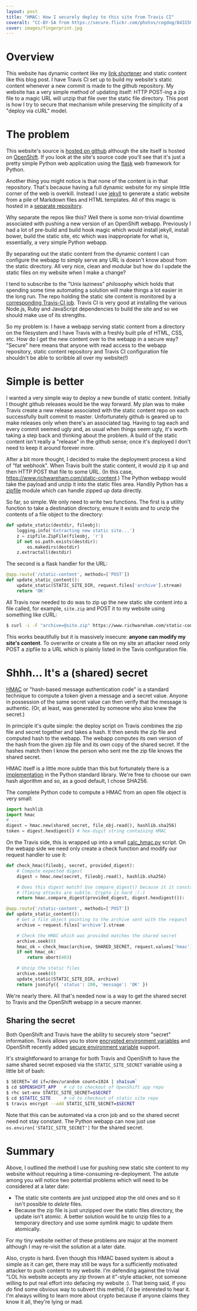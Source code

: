 ```yaml
---
layout: post
title: "HMAC: How I securely deploy to this site from Travis CI"
coveralt: "CC-BY-SA from https://secure.flickr.com/photos/cogdog/8431502575"
cover: images/fingerprint.jpg
---
```


# Overview

This website has dynamic content like my [link
shortener](https://www.richwareham.com/links) and static content like this blog
post. I have Travis CI set up to build my website's static content whenever a
new commit is made to the github repository. My website has a very simple
method of updating itself: HTTP POST-ing a zip file to a magic URL will unzip
that file over the static file directory. This post is how I try to secure that
mechanism while preserving the simplicity of a "deploy via cURL" model.

# The problem

This website's source is [hosted on
github](https://github.com/rjw57/richwareham.com) although the site itself is
hosted on [OpenShift](https://www.openshift.com/). If you look at the site's
source code you'll see that it's just a pretty simple Python web application
using the [flask](http://flask.pocoo.org/) web framework for Python.

Another thing you might notice is that none of the content is in that
repository. That's because having a full dynamic website for my simple little
corner of the web is overkill. Instead I use [jekyll](http://jekyllrb.com/) to
generate a static website from a pile of Markdown files and HTML templates. All
of this magic is hosted in a [separate
repository](https://github.com/rjw57/richwareham.com-static).

Why separate the repos like this? Well there is some non-trivial downtime
associated with pushing a new version of an OpenShift webapp. Previously I had
a lot of pre-build and build hook magic which would install jekyll, install
bower, build the static site, etc which was inappropriate for what is,
essentially, a very simple Python webapp.

By separating out the static content from the dynamic content I can configure
the webapp to simply serve any URL is doesn't know about from the static
directory. All very nice, clean and modular but how do I update the static
files on my website when I make a change?

I tend to subscribe to the "Unix laziness" philosophy which holds that spending
some time automating a solution will make things a lot easier in the long run.
The repo holding the static site content is monitored by a [corresponding
Travis-CI job](https://travis-ci.org/rjw57/richwareham.com-static). Travis CI
is very good at installing the various Node.js, Ruby and JavaScript
dependencies to build the site and so we should make use of its strengths.

So my problem is: I have a webapp serving static content from a directory on
the filesystem and I have Travis with a freshly built pile of HTML, CSS, etc.
How do I get the new content over to the webapp in a secure way? "Secure" here
means that anyone with read access to the webapp repository, static content
repository and Travis CI configuration file shouldn't be able to scribble all
over my website(!)

# Simple is better

I wanted a very simple way to deploy a new bundle of static content. Initially
I thought github releases would be the way forward. My plan was to make Travis
create a new release associated with the static content repo on each
successfully built commit to master. Unfortunately github is geared up to make
releases only when there's an associated tag. Having to tag each and every
commit seemed ugly and, as usual when things seem ugly, it's worth taking a
step back and thinking about the problem. A build of the static content isn't
really a "release" in the github sense; once it's deployed I don't need to keep
it around forever more.

After a bit more thought, I decided to make the deployment process a kind of
"fat webhook". When Travis built the static content, it would zip it up and
then HTTP POST that file to some URL. (In this case,
https://www.richwareham.com/static-content.) The Python webapp would take the
payload and unzip it into the static files area. Handily Python has a
[zipfile](https://docs.python.org/3/library/zipfile.html) module which can
handle zipped up data directly.

So far, so simple. We only need to write two functions. The first is a utility
function to take a destination directory, ensure it exists and to unzip the
contents of a file object to the directory:

```python
def update_static(destdir, fileobj):
    logging.info('Extracting new static site...')
    z = zipfile.ZipFile(fileobj, 'r')
    if not os.path.exists(destdir):
        os.makedirs(destdir)
    z.extractall(destdir)
```

The second is a flask handler for the URL:

```python
@app.route('/static-content', methods=['POST'])
def update_static_content():
    update_static(STATIC_SITE_DIR, request.files['archive'].stream)
    return 'OK'
```

All Travis now needed to do was to zip up the new static site content into a
file called, for example, ``site.zip`` and POST it to my website using
something like cURL:

```bash
$ curl -i -F "archive=@site.zip" https://www.richwareham.com/static-content
```

This works beautifully but it is massively insecure: **anyone can modify my
site's content**. To overwrite or create a file on my site an attacker need
only POST a zipfile to a URL which is plainly listed in the Tavis configuration
file.

# Shhh... It's a (shared) secret

[HMAC](https://en.wikipedia.org/wiki/Hash-based_message_authentication_code) or
"hash-based message authentication code" is a standard technique to compute a
token given a message and a secret value. Anyone in possession of the same
secret value can then verify that the message is authentic. (Or, at least, was
generated by someone who also knew the secret.)

In principle it's quite simple: the deploy script on Travis combines the zip
file and secret together and takes a hash. It then sends the zip file and
computed hash to the webapp. The webapp computes its own version of the hash
from the given zip file and its own copy of the shared secret. If the hashes
match then I know the person who sent me the zip file knows the shared secret.

HMAC itself is a little more subtle than this but fortunately there is a
[implementation](https://docs.python.org/3/library/hmac.html) in the Python
standard library. We're free to choose our own hash algorithm and so, as a good
default, I chose SHA256.

The complete Python code to compute a HMAC from an open file object is very small:

```python
import hashlib
import hmac
# ...
digest = hmac.new(shared_secret, file_obj.read(), hashlib.sha256)
token = digest.hexdigest() # hex-digit string containing HMAC
```

On the Travis side, this is wrapped up into a small
[calc_hmac.py](https://github.com/rjw57/richwareham.com-static/blob/master/scripts/calc_hmac.py)
script. On the webapp side we need only create a check function and modify our
request handler to use it:

```python
def check_hmac(fileobj, secret, provided_digest):
    # Compute expected digest
    digest = hmac.new(secret, fileobj.read(), hashlib.sha256)

    # Does this digest match? Use compare_digest() because it it constant time.
    # (Timing attacks are subtle. Crypto is hard :(.)
    return hmac.compare_digest(provided_digest, digest.hexdigest()):

@app.route('/static-content', methods=['POST'])
def update_static_content():
    # Get a file object pointing to the archive sent with the request
    archive = request.files['archive'].stream

    # Check the HMAC which was provided matches the shared secret
    archive.seek(0)
    hmac_ok = check_hmac(archive, SHARED_SECRET, request.values['hmac'])
    if not hmac_ok:
        return abort(403)

    # Unzip the static files
    archive.seek(0)
    update_static(STATIC_SITE_DIR, archive)
    return jsonify({ 'status': 200, 'message': 'OK' })
```

We're nearly there. All that's needed now is a way to get the shared secret to
Travis and the OpenShift webapp in a secure manner.

## Sharing the secret

Both OpenShift and Travis have the ability to securely store "secret"
information. Travis allows you to store [encrypted environment
variables](http://docs.travis-ci.com/user/encryption-keys/) and OpenShift
recently added [secure environment
variable](https://www.openshift.com/blogs/taking-advantage-of-environment-variables-in-openshift-php-apps)
support.

It's straightforward to arrange for both Travis and OpenShift to have the same
shared secret exposed via the ``STATIC_SITE_SECRET`` variable using a little
bit of bash:

```bash
$ SECRET=`dd if=/dev/urandom count=1024 | sha1sum`
$ cd $OPENSHIFT_APP   # cd to checkout of OpenShift app repo
$ rhc set-env STATIC_SITE_SECRET=$SECRET
$ cd $STATIC_SITE     # cd to checkout of static site repo
$ travis encrypt --add STATIC_SITE_SECRET=$SECRET
```

Note that this can be automated via a cron job and so the shared secret need
not stay constant. The Python webapp can now just use
``os.environ['STATIC_SITE_SECRET']`` for the shared secret.

# Summary

Above, I outlined the method I use for pushing new static site content to my
website without requiring a time-consuming re-deployment. The astute among you
will notice two potential problems which will need to be considered at a later
date:

* The static site contents are just unzipped atop the old ones and so it isn't
  possible to *delete* files.
* Because the zip file is just unzipped over the static files directory, the
  update isn't atomic. A better solution would be to unzip files to a temporary
  directory and use some symlink magic to update them atomically.

For my tiny website neither of these problems are major at the moment although
I may re-visit the solution at a later date.

Also, crypto is hard. Even though this HMAC based system is about a simple as
it can get, there may still be ways for a sufficiently motivated attacker to
push content to my website. I'm defending against the trivial "LOL his website
accepts any zip thrown at it"-style attacker, not someone willing to put real
effort into defacing my website :). That being said, if you *do* find some
obvious way to subvert this methid, I'd be interested to hear it. I'm always
willing to learn more about crypto because if anyone claims they know it all,
they're lying or mad.
